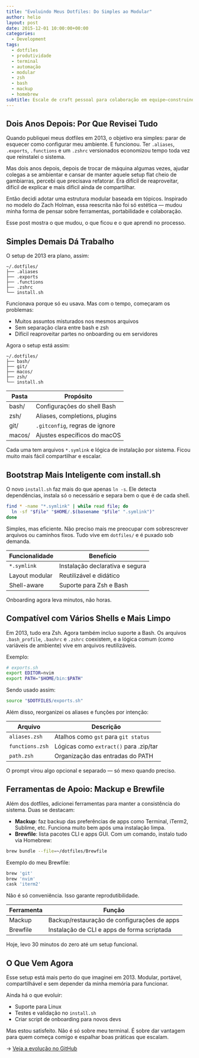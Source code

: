 ```yaml
---
title: "Evoluindo Meus Dotfiles: Do Simples ao Modular"
author: helio
layout: post
date: 2015-12-01 10:00:00+00:00
categories:
  - Development
tags:
  - dotfiles
  - produtividade
  - terminal
  - automação
  - modular
  - zsh
  - bash
  - mackup
  - homebrew
subtitle: Escale de craft pessoal para colaboração em equipe—construindo dotfiles modulares e baseados em tópicos com suporte shell-neutro, bootstrapping inteligente e ambientes reproduzíveis através de Mackup e Brewfile
---
```


## Dois Anos Depois: Por Que Revisei Tudo

Quando publiquei meus dotfiles em 2013, o objetivo era simples: parar de esquecer como configurar meu ambiente. E funcionou. Ter `.aliases`, `.exports`, `.functions` e um `.zshrc` versionados economizou tempo toda vez que reinstalei o sistema.

Mas dois anos depois, depois de trocar de máquina algumas vezes, ajudar colegas a se ambientar e cansar de manter aquele setup flat cheio de gambiarras, percebi que precisava refatorar. Era difícil de reaproveitar, difícil de explicar e mais difícil ainda de compartilhar.

Então decidi adotar uma estrutura modular baseada em tópicos. Inspirado no modelo do Zach Holman, essa reescrita não foi só estética — mudou minha forma de pensar sobre ferramentas, portabilidade e colaboração.

Esse post mostra o que mudou, o que ficou e o que aprendi no processo.

## Simples Demais Dá Trabalho

O setup de 2013 era plano, assim:

```
~/.dotfiles/
├── .aliases
├── .exports
├── .functions
├── .zshrc
└── install.sh
```

Funcionava porque só eu usava. Mas com o tempo, começaram os problemas:

- Muitos assuntos misturados nos mesmos arquivos
- Sem separação clara entre bash e zsh
- Difícil reaproveitar partes no onboarding ou em servidores

Agora o setup está assim:

```
~/.dotfiles/
├── bash/
├── git/
├── macos/
├── zsh/
└── install.sh
```

| Pasta  | Propósito                      |
| ------ | ------------------------------ |
| bash/  | Configurações do shell Bash    |
| zsh/   | Aliases, completions, plugins  |
| git/   | `.gitconfig`, regras de ignore |
| macos/ | Ajustes específicos do macOS   |

Cada uma tem arquivos `*.symlink` e lógica de instalação por sistema. Ficou muito mais fácil compartilhar e escalar.

## Bootstrap Mais Inteligente com install.sh

O novo `install.sh` faz mais do que apenas `ln -s`. Ele detecta dependências, instala só o necessário e separa bem o que é de cada shell.

```bash
find * -name "*.symlink" | while read file; do
  ln -sf "$file" "$HOME/.$(basename "$file" ".symlink")"
done
```

Simples, mas eficiente. Não preciso mais me preocupar com sobrescrever arquivos ou caminhos fixos. Tudo vive em `dotfiles/` e é puxado sob demanda.

| Funcionalidade | Benefício                       |
| -------------- | ------------------------------- |
| `*.symlink`    | Instalação declarativa e segura |
| Layout modular | Reutilizável e didático         |
| Shell-aware    | Suporte para Zsh e Bash         |

Onboarding agora leva minutos, não horas.

## Compatível com Vários Shells e Mais Limpo

Em 2013, tudo era Zsh. Agora também incluo suporte a Bash. Os arquivos `.bash_profile`, `.bashrc` e `.zshrc` coexistem, e a lógica comum (como variáveis de ambiente) vive em arquivos reutilizáveis.

Exemplo:

```bash
# exports.sh
export EDITOR=nvim
export PATH="$HOME/bin:$PATH"
```

Sendo usado assim:

```bash
source "$DOTFILES/exports.sh"
```

Além disso, reorganizei os aliases e funções por intenção:

| Arquivo         | Descrição                              |
| --------------- | -------------------------------------- |
| `aliases.zsh`   | Atalhos como `gst` para `git status`   |
| `functions.zsh` | Lógicas como `extract()` para .zip/tar |
| `path.zsh`      | Organização das entradas do PATH       |

O prompt virou algo opcional e separado — só mexo quando preciso.

## Ferramentas de Apoio: Mackup e Brewfile

Além dos dotfiles, adicionei ferramentas para manter a consistência do sistema. Duas se destacam:

- **Mackup**: faz backup das preferências de apps como Terminal, iTerm2, Sublime, etc. Funciona muito bem após uma instalação limpa.
- **Brewfile**: lista pacotes CLI e apps GUI. Com um comando, instalo tudo via Homebrew:

```bash
brew bundle --file=~/dotfiles/Brewfile
```

Exemplo do meu Brewfile:

```bash
brew 'git'
brew 'nvim'
cask 'iterm2'
```

Não é só conveniência. Isso garante reprodutibilidade.

| Ferramenta | Função                                      |
| ---------- | ------------------------------------------- |
| Mackup     | Backup/restauração de configurações de apps |
| Brewfile   | Instalação de CLI e apps de forma scriptada |

Hoje, levo 30 minutos do zero até um setup funcional.

## O Que Vem Agora

Esse setup está mais perto do que imaginei em 2013. Modular, portável, compartilhável e sem depender da minha memória para funcionar.

Ainda há o que evoluir:

- Suporte para Linux
- Testes e validação no `install.sh`
- Criar script de onboarding para novos devs

Mas estou satisfeito. Não é só sobre meu terminal. É sobre dar vantagem para quem começa comigo e espalhar boas práticas que escalam.

→ [Veja a evolução no GitHub](https://github.com/helmedeiros/dotfiles/compare/5af32427cc0fff55e4d3ee6e43ca0f94fbbd66f7...88cb13bf0ee8913ce50d5bc0fb475b07486ca3a2)

